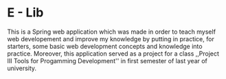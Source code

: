 # E - Lib

This is a Spring web application which was made in order to teach myself web developement and improve my knowledge by putting in practice, for starters, some basic web development concepts and knowledge 
into practice. Moreover, this application served as a project for a class ,,Project III Tools for Progamming Development'' in first semester of last year of university.




